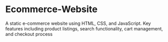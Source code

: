 # Ecommerce-Website
A static e-commerce website using HTML, CSS, and JavaScript.
Key features 
including product listings, search
functionality, cart management, and checkout process
